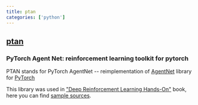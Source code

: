 ```yaml
---
title: ptan
categories: ['python']
---
```

## [ptan](https://github.com/Shmuma/ptan)

### PyTorch Agent Net: reinforcement learning toolkit for pytorch


PTAN stands for PyTorch AgentNet -- reimplementation of
[AgentNet](https://github.com/yandexdataschool/AgentNet) library for
[PyTorch](http://pytorch.org/)

This library was used in ["Deep Reinforcement Learning Hands-On"](https://www.packtpub.com/data/deep-reinforcement-learning-hands-on-second-edition) book, here you can find [sample sources](https://github.com/PacktPublishing/Deep-Reinforcement-Learning-Hands-On).

